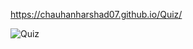 https://chauhanharshad07.github.io/Quiz/


![Quiz](https://github.com/user-attachments/assets/78e545b4-1aa8-4fc1-b13b-621729df2bb6)
